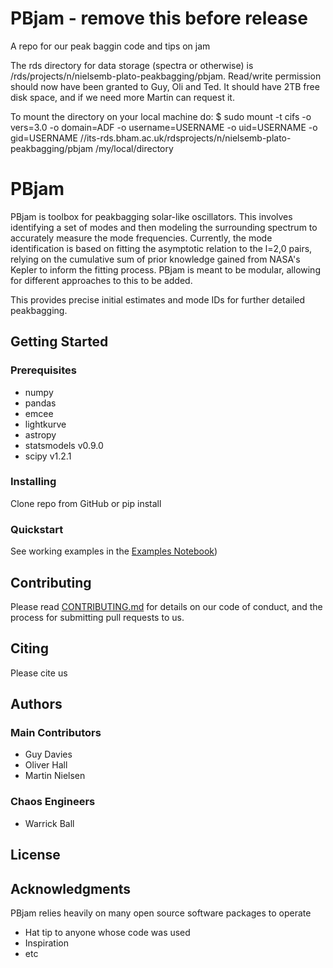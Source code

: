 # PBjam - remove this before release
A repo for our peak baggin code and tips on jam

The rds directory for data storage (spectra or otherwise) is /rds/projects/n/nielsemb-plato-peakbagging/pbjam. Read/write permission should now have been granted to Guy, Oli and Ted. It should have 2TB free disk space, and if we need more Martin can request it.

To mount the directory on your local machine do: 
$ sudo mount -t cifs -o vers=3.0 -o domain=ADF -o username=USERNAME -o uid=USERNAME -o gid=USERNAME //its-rds.bham.ac.uk/rdsprojects/n/nielsemb-plato-peakbagging/pbjam /my/local/directory

# PBjam

PBjam is toolbox for peakbagging solar-like oscillators. This involves identifying a set of modes and then modeling the surrounding spectrum to accurately measure the mode frequencies. Currently, the mode identification is based on fitting the asymptotic relation to the l=2,0 pairs, relying on the cumulative sum of prior knowledge gained from NASA's Kepler to inform the fitting process. PBjam is meant to be modular, allowing for different approaches to this to be added. 

This provides precise initial estimates and mode IDs for further detailed peakbagging. 

## Getting Started

### Prerequisites

- numpy
- pandas
- emcee
- lightkurve
- astropy
- statsmodels v0.9.0
- scipy v1.2.1

### Installing

Clone repo from GitHub or pip install

### Quickstart

See working examples in the [Examples Notebook](https://github.com/grd349/PBjam/blob/master/Example.ipynb))

## Contributing

Please read [CONTRIBUTING.md](https://gist.github.com/PurpleBooth/b24679402957c63ec426) for details on our code of conduct, and the process for submitting pull requests to us.

## Citing

Please cite us

## Authors

### Main Contributors
- Guy Davies
- Oliver Hall
- Martin Nielsen

### Chaos Engineers
- Warrick Ball

## License

## Acknowledgments

PBjam relies heavily on many open source software packages to operate 

* Hat tip to anyone whose code was used
* Inspiration
* etc
